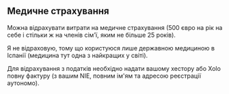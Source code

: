 ## Медичне страхування

Можна відрахувати витрати на медичне страхування (500 євро на рік на себе і стільки ж на членів сім'ї, яким не більше 25
років).

Я не відраховую, тому що користуюся лише державною медициною в Іспанії (медицина тут одна з найкращих у світі).

Для відрахування з податків необхідно надати вашому хестору або Xolo повну фактуру (з вашим NIE, повним ім'ям та адресою
реєстрації аутономо).

